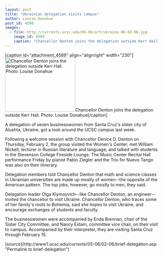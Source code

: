 ```yaml
---
layout: post
title: "Ukrainian delegation visits campus"
author: Louise Donahue
post_id: 4590
images:
  - file: http://currents.ucsc.edu/05-06/art/ukraine.06-02-06.jpg
    image_id: 4589
    caption: "Chancellor Denton joins the delegation outside Kerr Hall. Photo: Louise Donahue"
---
```


[caption id="attachment_4589" align="alignright" width="230"]<a href="http://localhost/mysite/wp-content/uploads/2006/02/ukraine.06-02-06.jpg"><img class="size-full wp-image-4589" src="http://localhost/mysite/wp-content/uploads/2006/02/ukraine.06-02-06.jpg" alt="Chancellor Denton joins the delegation outside Kerr Hall. Photo: Louise Donahue" width="230" height="177" /></a>Chancellor Denton joins the delegation outside Kerr Hall. Photo: Louise Donahue[/caption]
<a name="content" id="content"></a>
<p>
  A delegation of seven businesswomen from Santa Cruz's sister city of Alushta, Ukraine, got a look around the UCSC campus last week.
</p>
<p>
  Following a welcome session with Chancellor Denice D. Denton on Thursday, February 2, the group visited the Women's Center; met William Nickell, lecturer in Russian literature and language; and talked with students in the Stevenson College Fireside Lounge. The Music Center Recital Hall performance Friday by pianist Pablo Ziegler and the Trio for Nuevo Tango was also on their itinerary.
</p>
<p>
  Delegation members told Chancellor Denton that math and science classes in Ukrainian universities are made up mostly of women--the opposite of the American pattern. The top jobs, however, go mostly to men, they said.
</p>
<p>
  Delegation leader Olga Klymoyvich--like Chancellor Denton, an engineer--invited the chancellor to visit Ukraine. Chancellor Denton, who traces some of her family's roots to Bohemia, said she hopes to visit Ukraine, and encourage exchanges of students and faculty.
</p>
<p>
  The businesswomen were accompanied by Enda Brennan, chair of the Sister City Committee, and Nancy Eidam, committee vice chair, on their visit to campus. Accompanied by their interpreter, they are visiting Santa Cruz through February 15.
</p>
[source](http://www1.ucsc.edu/currents/05-06/02-06/brief-delegation.asp "Permalink to brief-delegation")
